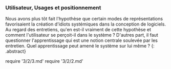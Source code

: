 ### Utilisateur, Usages et positionnement

Nous avons plus tôt fait l'hypothèse que certain modes de représentations favorisaient la création d'idiots systémiques dans la conception de logiciels. Au regard des entretiens, qu'en est-il vraiment de cette hypothèse et comment l'utilisateur se perçoit-il dans le système ? D'autres part, il faut questionner l'apprentissage qui est une notion centrale soulevée par les entretien. Quel apprentissage peut amené le système sur lui même ?
{: .abstract}

require '3/2/3.md'
require '3/2/2.md'